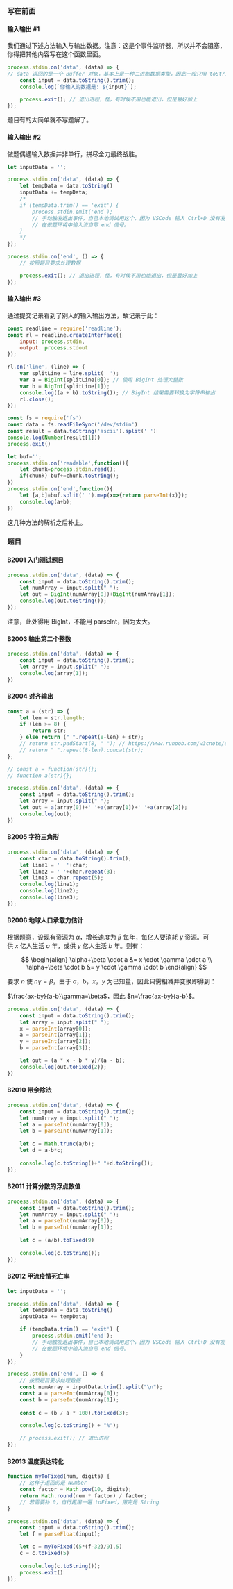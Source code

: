 
### 写在前面

#### 输入输出 #1

我们通过下述方法输入与输出数据。注意：这是个事件监听器，所以并不会阻塞，你得把其他内容写在这个函数里面。

```js
process.stdin.on('data', (data) => {
// data 返回的是一个 Buffer 对象，基本上是一种二进制数据类型，因此一般只用 toString()
    const input = data.toString().trim();
    console.log(`你输入的数据是: ${input}`);

    process.exit(); // 退出进程，怪，有时候不用也能退出，但是最好加上
});
```

题目有的太简单就不写题解了。

#### 输入输出 #2

做题偶遇输入数据并非单行，拼尽全力最终战胜。

```js
let inputData = '';

process.stdin.on('data', (data) => {
    let tempData = data.toString()
    inputData += tempData;
    /*
    if (tempData.trim() == 'exit') {
        process.stdin.emit('end');
        // 手动触发退出事件，自己本地调试用这个，因为 VSCode 输入 Ctrl+D 没有发 end 信号。
        // 在做题环境中输入流自带 end 信号。
    }
    */
});

process.stdin.on('end', () => {
    // 按照题目要求处理数据

    process.exit(); // 退出进程，怪，有时候不用也能退出，但是最好加上
});
```

#### 输入输出 #3

通过提交记录看到了别人的输入输出方法，故记录于此：

```js
const readline = require('readline');
const rl = readline.createInterface({
    input: process.stdin,
    output: process.stdout
});

rl.on('line', (line) => {
    var splitLine = line.split(' ');
    var a = BigInt(splitLine[0]); // 使用 BigInt 处理大整数
    var b = BigInt(splitLine[1]);
    console.log((a + b).toString()); // BigInt 结果需要转换为字符串输出
    rl.close();
});
```

```javascript
const fs = require('fs')
const data = fs.readFileSync('/dev/stdin')
const result = data.toString('ascii').split(' ')
console.log(Number(result[1]))
process.exit()
```

```javascript
let buf='';
process.stdin.on('readable',function(){
    let chunk=process.stdin.read();
    if(chunk) buf+=chunk.toString();
})
process.stdin.on('end',function(){
    let [a,b]=buf.split(' ').map(x=>{return parseInt(x)});
    console.log(a+b);
})
```

这几种方法的解析之后补上。

### 题目

#### B2001 入门测试题目

```js
process.stdin.on('data', (data) => {
    const input = data.toString().trim();
    let numArray = input.split(" ");
    let out = BigInt(numArray[0])+BigInt(numArray[1]);
    console.log(out.toString());
});
```

注意，此处得用 BigInt，不能用 parseInt，因为太大。

#### B2003 输出第二个整数

```javascript
process.stdin.on('data', (data) => {
    const input = data.toString().trim();
    let array = input.split(" ");
    console.log(array[1]);
})
```

#### B2004 对齐输出

```javascript
const a = (str) => {
    let len = str.length;
    if (len >= 8) {
        return str;
    } else return (" ".repeat(8-len) + str);
    // return str.padStart(8, " "); // https://www.runoob.com/w3cnote/es6-string.html
    // return " ".repeat(8-len).concat(str);
};

// const a = function(str){};
// function a(str){};

process.stdin.on('data', (data) => {
    const input = data.toString().trim();
    let array = input.split(" ");
    let out = a(array[0])+' '+a(array[1])+' '+a(array[2]);
    console.log(out);
})
```

#### B2005 字符三角形

```javascript
process.stdin.on('data', (data) => {
    const char = data.toString().trim();
    let line1 = '  '+char;
    let line2 = ' '+char.repeat(3);
    let line3 = char.repeat(5);
    console.log(line1);
    console.log(line2);
    console.log(line3);
});
```

#### B2006 地球人口承载力估计

根据题意，设现有资源为 $\alpha$，增长速度为 $\beta$ 每年，每亿人要消耗 $\gamma$ 资源。可供 $x$ 亿人生活 $a$ 年，或供 $y$ 亿人生活 $b$ 年。则有：

$$
\begin{align}
\alpha+\beta \cdot a &= x \cdot \gamma \cdot a \\
\alpha+\beta \cdot b &= y \cdot \gamma \cdot b
\end{align}
$$

要求 $n$ 使 $n\gamma=\beta$，由于 $a$，$b$，$x$，$y$ 为已知量，因此只需相减并变换即得到：

$\frac{ax-by}{a-b}\gamma=\beta$，因此 $n=\frac{ax-by}{a-b}$。

```javascript
process.stdin.on('data', (data) => {
    const input = data.toString().trim();
    let array = input.split(" ");
    x = parseInt(array[0]);
    a = parseInt(array[1]);
    y = parseInt(array[2]);
    b = parseInt(array[3]);

    let out = (a * x - b * y)/(a - b);
    console.log(out.toFixed(2));
})
```

#### B2010 带余除法

```js
process.stdin.on('data', (data) => {
    const input = data.toString().trim();
    let numArray = input.split(" ");
    let a = parseInt(numArray[0]);
    let b = parseInt(numArray[1]);
    
    let c = Math.trunc(a/b);
    let d = a-b*c;
    
    console.log(c.toString()+" "+d.toString());
});
```

#### B2011 计算分数的浮点数值

```javascript
process.stdin.on('data', (data) => {
    const input = data.toString().trim();
    let numArray = input.split(" ");
    let a = parseInt(numArray[0]);
    let b = parseInt(numArray[1]);
    
    let c = (a/b).toFixed(9)
    
    console.log(c.toString());
});
```

#### B2012 甲流疫情死亡率

```js
let inputData = '';

process.stdin.on('data', (data) => {
    let tempData = data.toString()
    inputData += tempData;

    if (tempData.trim() == 'exit') {
        process.stdin.emit('end');
        // 手动触发退出事件，自己本地调试用这个，因为 VSCode 输入 Ctrl+D 没有发 end 信号。
        // 在做题环境中输入流自带 end 信号。
    }
});

process.stdin.on('end', () => {
    // 按照题目要求处理数据
    const numArray = inputData.trim().split("\n");
    const a = parseInt(numArray[0]);
    const b = parseInt(numArray[1]);
    
    const c = (b / a * 100).toFixed(3);
    
    console.log(c.toString() + "%");

    // process.exit(); // 退出进程
});
```

#### B2013 温度表达转化

```javascript
function myToFixed(num, digits) {
    // 这样子返回的是 Number
    const factor = Math.pow(10, digits);
    return Math.round(num * factor) / factor;
    // 若需要补 0，自行再用一遍 toFixed，用完是 String
}

process.stdin.on('data', (data) => {
    const input = data.toString().trim();
    let f = parseFloat(input);

    let c = myToFixed((5*(f-32)/9),5)
    c = c.toFixed(5)
    
    console.log(c.toString());
    process.exit()
});
```